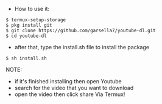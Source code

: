 * How to use it:

```
$ termux-setup-storage
$ pkg install git
$ git clone https://github.com/garsella7/youtube-dl.git
$ cd youtube-dl
```

* after that, type the install.sh file to install the package
```
$ sh install.sh
```
NOTE:
* if it's finished installing then open Youtube
* search for the video that you want to download
* open the video then click share Via Termux!
